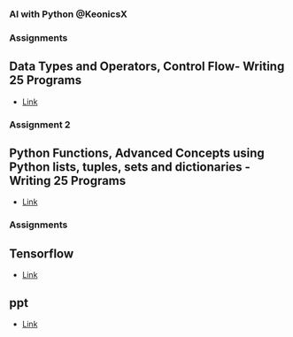 ### AI with Python @KeonicsX
### Assignments
## Data Types and Operators, Control Flow- Writing 25 Programs
- [Link](https://bit.ly/3DXocMw)
### Assignment 2
## Python Functions, Advanced Concepts using Python lists, tuples, sets and dictionaries - Writing 25 Programs
- [Link]()
### Assignments
## Tensorflow
- [Link](https://bit.ly/3DXocMw)
## ppt
- [Link](https://bit.ly/3DXocMw)

